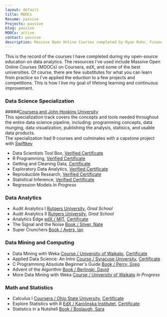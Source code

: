```yaml
---
layout: default
title: MOOCs
Resume: passive
Projects: passive
blog: passive
MOOCs: active
contact: passive
description: Massive Open Online Courses completed by Ryan Kuhn, Finance Professional.
---
```


This is the record of the courses I have completed during my open-source education on data analytics. 
The resources I've used include Massive Open Online Courses (MOOCs) on Coursera, edX, and some of the best universities. 
Of course, there are few substitutes for what you can learn from practice so I've applied the eduction to a few projects and competitions. 
This is how I live my goal of lifelong learning and continuous improvement.  

### Data Science Specialization 
#####[Coursera and John Hopkins University](https://www.coursera.org/specialization/jhudatascience/1?utm_medium=listingPage)  
This specialization track covers the concepts and tools needed throughout the entire data science pipeline, including: programming concepts, data munging, data visualization, publishing the analysis, statisics, and usable data products.  
The specialization had 9 courses and culminates with a capstone project with [Swiftkey](http://swiftkey.com/en/)

- Data Scientists Tool Box, [Verified Certificate](https://drive.google.com/open?id=0B0ogr0VIUzyJazR2V1pQcF85dVk)
- R Programming, [Verified Certificate](https://drive.google.com/open?id=0B0ogr0VIUzyJc01hbTVCaTF1S0E)
- Getting and Cleaning Data, [Certificate](https://drive.google.com/open?id=0B0ogr0VIUzyJSERZQ0E3NFhseHc)
- Exploratory Data Analytics, [Verified Certificate](https://drive.google.com/open?id=0B0ogr0VIUzyJbFZUUnJuNFpCb1U)
- Reproducible Research, [Verified Certificate](https://drive.google.com/open?id=0B0ogr0VIUzyJX0pkUjd6X296U0E)
- Statistical Inference, [Verified Certificate](https://drive.google.com/open?id=0B0ogr0VIUzyJVlhRSFFqNGFSdG8)
- Regression Models *In Progress*

### Data Analytics
- Audit Analytics I  [Rutgers University](http://www.business.rutgers.edu/finmaccy/curriculum#22:010:688), *Grad School*
- Audit Analytics II [Rutgers University](http://www.business.rutgers.edu/finmaccy/curriculum#22:010:690), *Grad School*
- Analytics Edge [edX / MIT](https://www.edx.org/course/analytics-edge-mitx-15-071x-0), [Certificate](https://drive.google.com/open?id=0B0ogr0VIUzyJNi13WGZOUWdlQ0E&authuser=0)
- The Signal and the Noise [Book / Silver, Nate](http://books.google.com/books/about/The_Signal_and_the_Noise.html?id=udSFU9G49AcC)
- Super Crunchers [Book / Ayers, Ian](http://www.amazon.com/exec/obidos/ASIN/0553805401/shelfari-20)

### Data Mining and Computing
- Data Mining with Weka [Course / University of Waikato](https://weka.waikato.ac.nz/dataminingwithweka/preview),  [Certificate](https://drive.google.com/open?id=0B0ogr0VIUzyJS2FWenNJbDVac28)
- Applied Data Science: An Intro [Course / Syracuse University](https://ischool.syr.edu/future/cas/applieddatasciencemooc.aspx), [Certificate](https://drive.google.com/file/d/0B0ogr0VIUzyJTUlaclRZZXFhT0U/edit?usp=sharing)
- C Programming Absolute Beginner's Guide [Book / Perry, Greg](http://www.amazon.com/Programming-Absolute-Beginners-Guide-Edition/dp/0789751984) 
- Advent of the Algorithm [Book / Berlinski, David](http://books.google.com/books/about/The_Advent_of_the_Algorithm.html?id=gCswb92k74QC)  
- More Data Mining with Weka [Course / University of Waikato](https://weka.waikato.ac.nz/moredataminingwithweka) *In Progress*

### Math and Statistics
- Calculus I [Coursera / Ohio State University](https://www.coursera.org/learn/calculus1), [Certificate](https://drive.google.com/file/d/0B0ogr0VIUzyJMUN4c0RGeEdWZEU/edit?usp=sharing)
- Explore Statistics with R [EdX / Karolinska Institutet](https://www.edx.org/course/explore-statistics-r-kix-kiexplorx-0),  [Certificate](https://drive.google.com/open?id=0B0ogr0VIUzyJUVEwaG5Ub0VTQUE)
- Statistics in a Nutshell [Book / Boslaugh, Sara](http://books.google.com/books/about/Statistics_in_a_Nutshell.html?id=HZpoDjtKT0IC)
